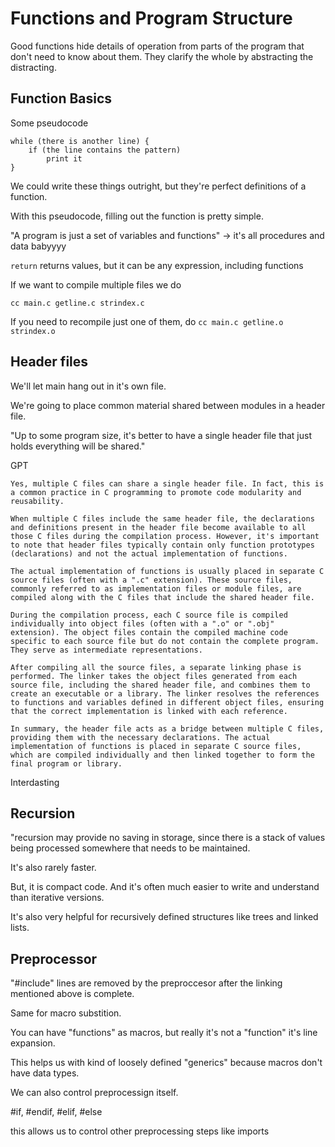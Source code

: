 # Functions and Program Structure

Good functions hide details of operation from parts of the program that don't need to know about them. They clarify the whole by abstracting the distracting.

## Function Basics

Some pseudocode

```
while (there is another line) {
    if (the line contains the pattern)
        print it
}
```

We could write these things outright, but they're perfect definitions of a function.

With this pseudocode, filling out the function is pretty simple.

"A program is just a set of variables and functions" -> it's all procedures and data babyyyy

`return` returns values, but it can be any expression, including functions

If we want to compile multiple files we do

`cc main.c getline.c strindex.c`

If you need to recompile just one of them, do `cc main.c getline.o strindex.o`

## Header files

We'll let main hang out in it's own file.

We're going to place common material shared between modules in a header file.

"Up to some program size, it's better to have a single header file that just holds everything will be shared."

GPT

```
Yes, multiple C files can share a single header file. In fact, this is a common practice in C programming to promote code modularity and reusability.

When multiple C files include the same header file, the declarations and definitions present in the header file become available to all those C files during the compilation process. However, it's important to note that header files typically contain only function prototypes (declarations) and not the actual implementation of functions.

The actual implementation of functions is usually placed in separate C source files (often with a ".c" extension). These source files, commonly referred to as implementation files or module files, are compiled along with the C files that include the shared header file.

During the compilation process, each C source file is compiled individually into object files (often with a ".o" or ".obj" extension). The object files contain the compiled machine code specific to each source file but do not contain the complete program. They serve as intermediate representations.

After compiling all the source files, a separate linking phase is performed. The linker takes the object files generated from each source file, including the shared header file, and combines them to create an executable or a library. The linker resolves the references to functions and variables defined in different object files, ensuring that the correct implementation is linked with each reference.

In summary, the header file acts as a bridge between multiple C files, providing them with the necessary declarations. The actual implementation of functions is placed in separate C source files, which are compiled individually and then linked together to form the final program or library.
```

Interdasting

## Recursion

"recursion may provide no saving in storage, since there is a stack of values being processed somewhere that needs to be maintained.

It's also rarely faster.

But, it is compact code. And it's often much easier to write and understand than iterative versions.

It's also very helpful for recursively defined structures like trees and linked lists.

## Preprocessor

"#include" lines are removed by the preproccesor after the linking mentioned above is complete.

Same for macro substition.

You can have "functions" as macros, but really it's not a "function" it's line expansion.

This helps us with kind of loosely defined "generics" because macros don't have data types.

We can also control preprocessign itself.

#if, #endif, #elif, #else

this allows us to control other preprocessing steps like imports
